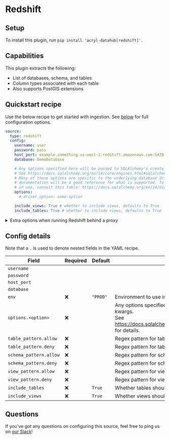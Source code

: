 # Redshift

## Setup

To install this plugin, run `pip install 'acryl-datahub[redshift]'`.

## Capabilities

This plugin extracts the following:

- List of databases, schema, and tables
- Column types associated with each table
- Also supports PostGIS extensions

## Quickstart recipe

Use the below recipe to get started with ingestion. See [below](#config-details) for full configuration options.

```yml
source:
  type: redshift
  config:
    username: user
    password: pass
    host_port: example.something.us-west-2.redshift.amazonaws.com:5439
    database: DemoDatabase

    # Any options specified here will be passed to SQLAlchemy's create_engine as kwargs.
    # See https://docs.sqlalchemy.org/en/14/core/engines.html#sqlalchemy.create_engine for details.
    # Many of these options are specific to the underlying database driver, so that library's
    # documentation will be a good reference for what is supported. To find which dialect is likely
    # in use, consult this table: https://docs.sqlalchemy.org/en/14/dialects/index.html.
    options:
      # driver_option: some-option

    include_views: True # whether to include views, defaults to True
    include_tables: True # whether to include views, defaults to True
```

<details>
  <summary>Extra options when running Redshift behind a proxy</summary>

This requires you to have already installed the Microsoft ODBC Driver for SQL Server.
See https://docs.microsoft.com/en-us/sql/connect/python/pyodbc/step-1-configure-development-environment-for-pyodbc-python-development?view=sql-server-ver15

```yml
source:
  type: redshift
  config:
    # username, password, database, etc...
    host_port: my-proxy-hostname:5439
    options:
      connect_args:
        sslmode: "prefer" # or "require" or "verify-ca"
        sslrootcert: ~ # needed to unpin the AWS Redshift certificate
```

</details>

## Config details

Note that a `.` is used to denote nested fields in the YAML recipe.

| Field                  | Required | Default  | Description                                                                                                                                                                             |
| ---------------------- | -------- | -------- | --------------------------------------------------------------------------------------------------------------------------------------------------------------------------------------- |
| `username`             |          |          |                                                                                                                                                                                         |
| `password`             |          |          |                                                                                                                                                                                         |
| `host_port`            |          |          |                                                                                                                                                                                         |
| `database`             |          |          |                                                                                                                                                                                         |
| `env`                  | ❌       | `"PROD"` | Environment to use in namespace when constructing URNs.                                                                                                                                 |
| `options.<option>`     | ❌       |          | Any options specified here will be passed to SQLAlchemy's `create_engine` as kwargs.<br />See https://docs.sqlalchemy.org/en/14/core/engines.html#sqlalchemy.create_engine for details. |
| `table_pattern.allow`  | ❌       |          | Regex pattern for tables to include in ingestion.                                                                                                                                       |
| `table_pattern.deny`   | ❌       |          | Regex pattern for tables to exclude from ingestion.                                                                                                                                     |
| `schema_pattern.allow` | ❌       |          | Regex pattern for schemas to include in ingestion.                                                                                                                                      |
| `schema_pattern.deny`  | ❌       |          | Regex pattern for schemas to exclude from ingestion.                                                                                                                                    |
| `view_pattern.allow`   | ❌       |          | Regex pattern for views to include in ingestion.                                                                                                                                        |
| `view_pattern.deny`    | ❌       |          | Regex pattern for views to exclude from ingestion.                                                                                                                                      |
| `include_tables`       | ❌       | `True`   | Whether tables should be ingested.                                                                                                                                                      |
| `include_views`        | ❌       | `True`   | Whether views should be ingested.                                                                                                                                                       |

## Questions

If you've got any questions on configuring this source, feel free to ping us on [our Slack](https://slack.datahubproject.io/)!
